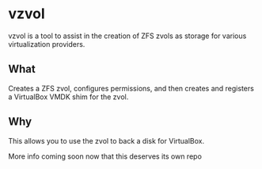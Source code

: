 # vzvol
vzvol is a tool to assist in the creation of ZFS zvols as storage for various virtualization providers.

## What
Creates a ZFS zvol, configures permissions, and then creates and registers a VirtualBox VMDK shim for the zvol. 

## Why
This allows you to use the zvol to back a disk for VirtualBox.

More info coming soon now that this deserves its own repo